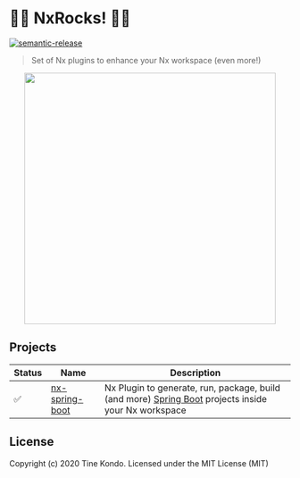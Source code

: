 # 🤘🏾 NxRocks! 🤘🏾

[![semantic-release](https://img.shields.io/badge/%20%20%F0%9F%93%A6%F0%9F%9A%80-semantic--release-e10079.svg?style=flat-square)](https://github.com/semantic-release/semantic-release)

> Set of Nx plugins to enhance your Nx workspace (even more!)

<p align="center"><img src="https://raw.githubusercontent.com/nrwl/nx/master/images/nx-logo.png" width="450"></p>

## Projects

Status | Name     | Description
------ | -------- | ------------
  ✅   | [nx-spring-boot](packages/nx-spring-boot)  | Nx Plugin to generate, run, package, build (and more) [Spring Boot](https://spring.io/projects/spring-boot) projects inside your Nx workspace


## License

Copyright (c) 2020 Tine Kondo. Licensed under the MIT License (MIT)